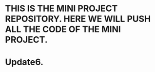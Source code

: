 # THIS IS THE MINI PROJECT REPOSITORY. HERE WE WILL PUSH ALL THE CODE OF THE MINI PROJECT.
# Update6.